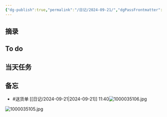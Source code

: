 ```yaml
---
{"dg-publish":true,"permalink":"/日记/2024-09-21/","dgPassFrontmatter":true}
---
```



## 摘录


## To do


## 当天任务



## 备忘
- #送货单 [[日记/2024-09-21\|2024-09-21]] 11:40![1000035106.jpg](/img/user/%E9%99%84%E4%BB%B6/1000035106.jpg)

![1000035105.jpg](/img/user/%E9%99%84%E4%BB%B6/1000035105.jpg)


